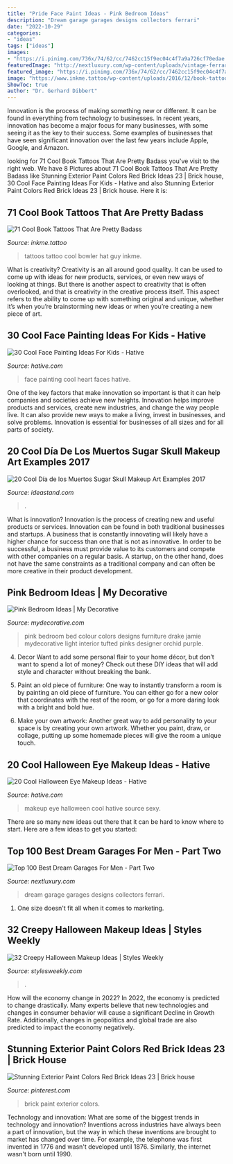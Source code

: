 ```yaml
---
title: "Pride Face Paint Ideas - Pink Bedroom Ideas"
description: "Dream garage garages designs collectors ferrari"
date: "2022-10-29"
categories:
- "ideas"
tags: ["ideas"]
images:
- "https://i.pinimg.com/736x/74/62/cc/7462cc15f9ec04c4f7a9a726cf70edae.jpg"
featuredImage: "http://nextluxury.com/wp-content/uploads/vintage-ferrari-collectors-dream-garage-designs.jpg"
featured_image: "https://i.pinimg.com/736x/74/62/cc/7462cc15f9ec04c4f7a9a726cf70edae.jpg"
image: "https://www.inkme.tattoo/wp-content/uploads/2016/12/book-tattoos-ideas0661.jpg?x79615"
ShowToc: true
author: "Dr. Gerhard Dibbert"
---
```



Innovation is the process of making something new or different. It can be found in everything from technology to businesses. In recent years, innovation has become a major focus for many businesses, with some seeing it as the key to their success. Some examples of businesses that have seen significant innovation over the last few years include Apple, Google, and Amazon.

	

		
looking for 71 Cool Book Tattoos That Are Pretty Badass you've visit to the right web. We have 8 Pictures about 71 Cool Book Tattoos That Are Pretty Badass like Stunning Exterior Paint Colors Red Brick Ideas 23 | Brick house, 30 Cool Face Painting Ideas For Kids - Hative and also Stunning Exterior Paint Colors Red Brick Ideas 23 | Brick house. Here it is:
		
    
## 71 Cool Book Tattoos That Are Pretty Badass

<img loading=lazy src="https://www.inkme.tattoo/wp-content/uploads/2016/12/book-tattoos-ideas0661.jpg?x79615" onerror="this.onerror=null;this.src='https://tse3.mm.bing.net/th?id=OIP.EzNVds1y200dNLyxAhnw6wHaJ4&amp;pid=15.1';" alt="71 Cool Book Tattoos That Are Pretty Badass">

_Source: inkme.tattoo_

>tattoos tattoo cool bowler hat guy inkme. 

	

What is creativity?
Creativity is an all around good quality. It can be used to come up with ideas for new products, services, or even new ways of looking at things. But there is another aspect to creativity that is often overlooked, and that is creativity in the creative process itself. This aspect refers to the ability to come up with something original and unique, whether it’s when you’re brainstorming new ideas or when you’re creating a new piece of art.

    
## 30 Cool Face Painting Ideas For Kids - Hative

<img loading=lazy src="https://hative.com/wp-content/uploads/2014/10/face-painting-ideas-for-kids/13-red-heart-face-painting.jpg" onerror="this.onerror=null;this.src='https://tse4.mm.bing.net/th?id=OIP.L9JcEK3YlK84zdmvxuPxEQHaLH&amp;pid=15.1';" alt="30 Cool Face Painting Ideas For Kids - Hative">

_Source: hative.com_

>face painting cool heart faces hative. 

	

One of the key factors that make innovation so important is that it can help companies and societies achieve new heights. Innovation helps improve products and services, create new industries, and change the way people live. It can also provide new ways to make a living, invest in businesses, and solve problems. Innovation is essential for businesses of all sizes and for all parts of society.

    
## 20 Cool Día De Los Muertos Sugar Skull Makeup Art Examples 2017

<img loading=lazy src="https://ideastand.com/wp-content/uploads/2014/05/dia-de-los-muertos/3-dia-de-los-muertos-make-up.jpg" onerror="this.onerror=null;this.src='https://tse1.mm.bing.net/th?id=OIP.-kfyG4ibRBpApSkH-wQciQHaLG&amp;pid=15.1';" alt="20 Cool Día de los Muertos Sugar Skull Makeup Art Examples 2017">

_Source: ideastand.com_

>. 

	

What is innovation?
Innovation is the process of creating new and useful products or services. Innovation can be found in both traditional businesses and startups. A business that is constantly innovating will likely have a higher chance for success than one that is not as innovative. In order to be successful, a business must provide value to its customers and compete with other companies on a regular basis. A startup, on the other hand, does not have the same constraints as a traditional company and can often be more creative in their product development.

    
## Pink Bedroom Ideas | My Decorative

<img loading=lazy src="http://mydecorative.com/wp-content/uploads/2013/09/hot-pink-bedroom-color-schem.jpg" onerror="this.onerror=null;this.src='https://tse1.mm.bing.net/th?id=OIP.7WfYn_LRJl2yNqVgIlHrqAHaKH&amp;pid=15.1';" alt="Pink Bedroom Ideas | My Decorative">

_Source: mydecorative.com_

>pink bedroom bed colour colors designs furniture drake jamie mydecorative light interior tufted pinks designer orchid purple. 

	

4. Decor
Want to add some personal flair to your home décor, but don’t want to spend a lot of money? Check out these DIY ideas that will add style and character without breaking the bank.
1. Paint an old piece of furniture: One way to instantly transform a room is by painting an old piece of furniture. You can either go for a new color that coordinates with the rest of the room, or go for a more daring look with a bright and bold hue.

2. Make your own artwork: Another great way to add personality to your space is by creating your own artwork. Whether you paint, draw, or collage, putting up some homemade pieces will give the room a unique touch.


    
## 20 Cool Halloween Eye Makeup Ideas - Hative

<img loading=lazy src="https://hative.com/wp-content/uploads/2014/10/halloween-eye-makeup/11-halloween-eye-makeup-ideas.jpg" onerror="this.onerror=null;this.src='https://tse2.mm.bing.net/th?id=OIP.evZy6mfi9r8wbZePOBRsSwHaLI&amp;pid=15.1';" alt="20 Cool Halloween Eye Makeup Ideas - Hative">

_Source: hative.com_

>makeup eye halloween cool hative source sexy. 

	

There are so many new ideas out there that it can be hard to know where to start. Here are a few ideas to get you started: 

    
## Top 100 Best Dream Garages For Men - Part Two

<img loading=lazy src="http://nextluxury.com/wp-content/uploads/vintage-ferrari-collectors-dream-garage-designs.jpg" onerror="this.onerror=null;this.src='https://tse2.mm.bing.net/th?id=OIP.fAj_bpzsN24cbjo08qFGwAHaE8&amp;pid=15.1';" alt="Top 100 Best Dream Garages For Men - Part Two">

_Source: nextluxury.com_

>dream garage garages designs collectors ferrari. 

	

1. One size doesn't fit all when it comes to marketing.

    
## 32 Creepy Halloween Makeup Ideas | Styles Weekly

<img loading=lazy src="http://stylesweekly.com/wp-content/uploads/2015/10/creepy-halloween-makeup-ideas30.jpg" onerror="this.onerror=null;this.src='https://tse4.mm.bing.net/th?id=OIP.x9SvaA7E8Xi0ek0eXOn8jwHaJ4&amp;pid=15.1';" alt="32 Creepy Halloween Makeup Ideas | Styles Weekly">

_Source: stylesweekly.com_

>. 

	

How will the economy change in 2022?
In 2022, the economy is predicted to change drastically. Many experts believe that new technologies and changes in consumer behavior will cause a significant Decline in Growth Rate. Additionally, changes in geopolitics and global trade are also predicted to impact the economy negatively.

    
## Stunning Exterior Paint Colors Red Brick Ideas 23 | Brick House

<img loading=lazy src="https://i.pinimg.com/736x/74/62/cc/7462cc15f9ec04c4f7a9a726cf70edae.jpg" onerror="this.onerror=null;this.src='https://tse2.mm.bing.net/th?id=OIP.rxUxtbowyM-7ysBC3vS4RwAAAA&amp;pid=15.1';" alt="Stunning Exterior Paint Colors Red Brick Ideas 23 | Brick house">

_Source: pinterest.com_

>brick paint exterior colors. 

	

Technology and innovation: What are some of the biggest trends in technology and innovation?
Inventions across industries have always been a part of innovation, but the way in which these inventions are brought to market has changed over time. For example, the telephone was first invented in 1776 and wasn't developed until 1876. Similarly, the internet wasn't born until 1990.

